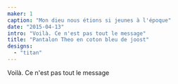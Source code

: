 ```yaml
---
maker: 1
caption: "Mon dieu nous étions si jeunes à l'époque"
date: "2015-04-13"
intro: "Voilà. Ce n'est pas tout le message"
title: "Pantalon Theo en coton bleu de joost"
designs:
  - "titan"
---
```


Voilà. Ce n'est pas tout le message
